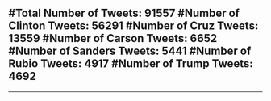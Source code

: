 #Total Number of Tweets: 91557 
#Number of Clinton Tweets: 56291
#Number of Cruz Tweets: 13559
#Number of Carson Tweets: 6652
#Number of Sanders Tweets: 5441
#Number of Rubio Tweets: 4917
#Number of Trump Tweets: 4692
---
---
